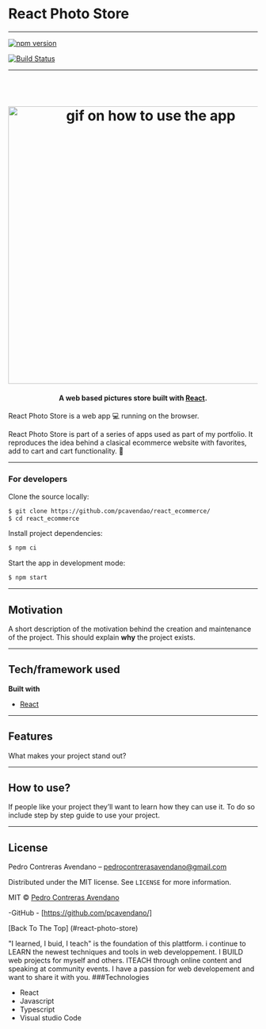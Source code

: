 # React Photo Store
---

[![npm version](https://badge.fury.io/js/react.svg)](https://badge.fury.io/js/react)

[![Build Status](https://img.shields.io/github/workflow/status/pcavendano/react_ecommerce/Node.js%20CI)](https://travis-ci.org/pcavendano/react_ecommerce)


---

<h1 align="center">
  <br>
  <img src="https://github.com/pcavendano/react_ecommerce/blob/master/assets/react_ecommerce.gif" alt="gif on how to use the app" width="560">
</h1>

<h4 align="center">A web based pictures store built with <a href="https://reactjs.org/" target="_blank">React</a>.</h4>

React Photo Store is a web app :computer: running on the browser.

React Photo Store is part of a series of apps used as part of my portfolio. It reproduces the idea behind a clasical ecommerce website with favorites, add to cart and cart functionality. :rocket:

---

### For developers

Clone the source locally:

```sh
$ git clone https://github.com/pcavendao/react_ecommerce/
$ cd react_ecommerce

```

Install project dependencies:

```sh
$ npm ci
```

Start the app in development mode:

```sh
$ npm start
```

---

## Motivation

A short description of the motivation behind the creation and maintenance of the project. This should explain **why** the project exists.

---

## Tech/framework used

<b>Built with</b>

- [React](https://react.org)

---

## Features

What makes your project stand out?

---

## How to use?

If people like your project they’ll want to learn how they can use it. To do so include step by step guide to use your project.

---

## License

Pedro Contreras Avendano – pedrocontrerasavendano@gmail.com

Distributed under the MIT license. See `LICENSE` for more information.

MIT © [Pedro Contreras Avendano]()

-GitHub - [https://github.com/pcavendano/]

[Back To The Top] (#react-photo-store)

"I learned, I buid, I teach" is the foundation of this plattform. i continue to LEARN the newest techniques and tools in web developpement. I BUILD web projects for myself and others. ITEACH through online content and speaking at community events. I have a passion for web developement and want to share it with you.
###Technologies

- React
- Javascript
- Typescript
- Visual studio Code
